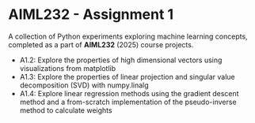 # AIML232 - Assignment 1
 
A collection of Python experiments exploring machine learning concepts, completed as a part of **AIML232** (2025) course projects.

- A1.2: Explore the properties of high dimensional vectors using visualizations from matplotlib
- A1.3: Explore the properties of linear projection and singular value decomposition (SVD) with numpy.linalg
- A1.4: Explore linear regression methods using the gradient descent method and a from-scratch implementation of the pseudo-inverse method to calculate weights
